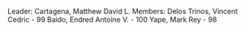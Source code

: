 Leader: Cartagena, Matthew David L. Members: Delos Trinos, Vincent Cedric - 99 Baido, Endred Antoine V. - 100 Yape, Mark Rey - 98
